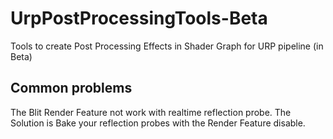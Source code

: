 # UrpPostProcessingTools-Beta
Tools to create Post Processing Effects in Shader Graph for URP pipeline (in Beta)

## Common problems

The Blit Render Feature not work with realtime reflection probe. The Solution is Bake your reflection probes with the Render Feature disable.
